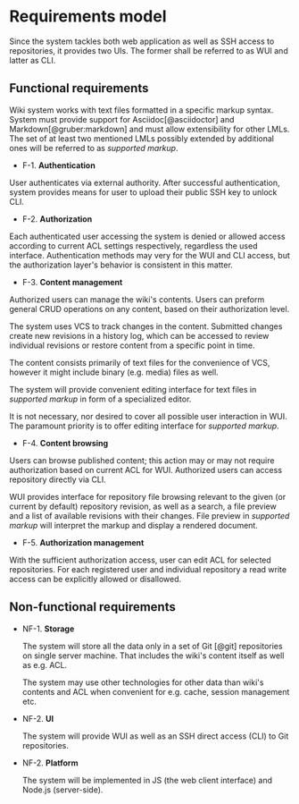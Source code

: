 # Requirements model

Since the system tackles both web application as well as SSH access to repositories, it provides two UIs.
The former shall be referred to as WUI and latter as CLI.

## Functional requirements

Wiki system works with text files formatted in a specific markup syntax.
System must provide support for Asciidoc[@asciidoctor] and Markdown[@gruber:markdown] and must allow extensibility for other LMLs.
The set of at least two mentioned LMLs possibly extended by additional ones will be referred to as *supported markup*.

 - F-1\. **Authentication**

  User authenticates via external authority.
  After successful authentication, system provides means for user to upload their public SSH key to unlock CLI.

 - F-2\. **Authorization**

  Each authenticated user accessing the system is denied or allowed access according to current ACL settings respectively, regardless the used interface.
  Authentication methods may very for the WUI and CLI access, but the authorization layer's behavior is consistent in this matter.

 - F-3\. **Content management**

  Authorized users can manage the wiki's contents.
  Users can preform general CRUD operations on any content, based on their authorization level.

  The system uses VCS to track changes in the content.
  Submitted changes create new revisions in a history log, which can be accessed to review individual revisions or restore content from a specific point in time.

  The content consists primarily of text files for the convenience of VCS, however it might include binary (e.g. media) files as well.

  The system will provide convenient editing interface for text files in *supported markup* in form of a specialized editor.

  It is not necessary, nor desired to cover all possible user interaction in WUI.
  The paramount priority is to offer editing interface for *supported markup*.

 - F-4\. **Content browsing**

  Users can browse published content; this action may or may not require authorization based on current ACL for WUI.
  Authorized users can access repository directly via CLI.

  WUI provides interface for repository file browsing relevant to the given (or current by default) repository revision,
  as well as a search, a file preview and a list of available revisions with their changes.
  File preview in *supported markup* will interpret the markup and display a rendered document.

 - F-5\. **Authorization management**

  With the sufficient authorization access, user can edit ACL for selected repositories.
  For each registered user and individual repository a read write access can be explicitly allowed or disallowed.

## Non-functional requirements

- NF-1\. **Storage**

  The system will store all the data only in a set of Git [@git] repositories on single server machine.
  That includes the wiki's content itself as well as e.g. ACL.

  The system may use other technologies for other data than wiki's contents and ACL when convenient for e.g. cache, session management etc.

- NF-2\. **UI**

  The system will provide WUI as well as an SSH direct access (CLI) to Git repositories.

- NF-2\. **Platform**

  The system will be implemented in JS (the web client interface) and Node.js (server-side).
